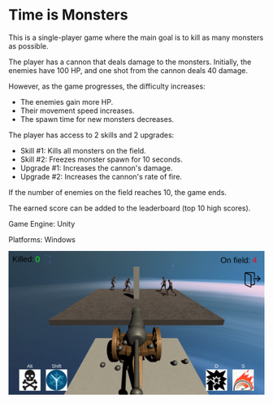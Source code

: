 # Time is Monsters

This is a single-player game where the main goal is to kill as many monsters as possible.

The player has a cannon that deals damage to the monsters. Initially, the enemies have 100 HP, and one shot from the cannon deals 40 damage.

However, as the game progresses, the difficulty increases:
- The enemies gain more HP.
- Their movement speed increases.
- The spawn time for new monsters decreases.

The player has access to 2 skills and 2 upgrades:
- Skill #1: Kills all monsters on the field.
- Skill #2: Freezes monster spawn for 10 seconds.
- Upgrade #1: Increases the cannon's damage.
- Upgrade #2: Increases the cannon's rate of fire.

If the number of enemies on the field reaches 10, the game ends.

The earned score can be added to the leaderboard (top 10 high scores).

Game Engine: Unity

Platforms: Windows

![](Docs/Screenshot.png)